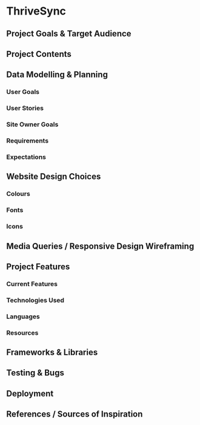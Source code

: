 # ThriveSync

## Project Goals & Target Audience

## Project Contents

## Data Modelling & Planning

### User Goals

### User Stories

### Site Owner Goals

### Requirements

### Expectations

## Website Design Choices

### Colours

### Fonts

### Icons

## Media Queries / Responsive Design Wireframing

## Project Features

### Current Features 

### Technologies Used

### Languages

### Resources

## Frameworks & Libraries

## Testing & Bugs

## Deployment

## References / Sources of Inspiration 

